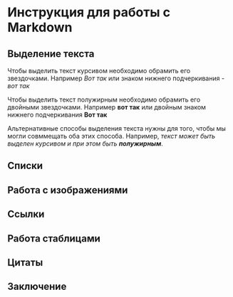 # Инструкция для работы с Markdown

## Выделение текста

Чтобы выделить текст курсивом необходимо обрамить его звездочками. Например *Вот так* или знаком нижнего подчеркивания - _вот так_

Чтобы выделить текст полужирным необходимо обрамить его двойными звездочками. Например **вот так** или двойным знаком нижнего подчеркивания __Вот так__

Альтернативные способы выделения текста нужны для того, чтобы мы могли совммещать оба этих способа. Например, _текст может быть выделен курсивом и при этом быть **полужирным**_.

## Списки

## Работа с изображениями

## Ссылки

## Работа стаблицами

## Цитаты

## Заключение